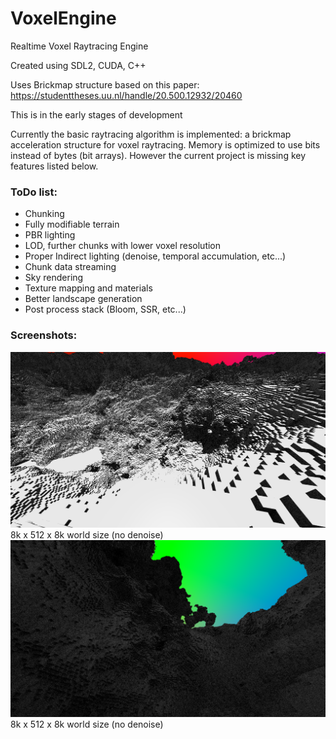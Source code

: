 # VoxelEngine
Realtime Voxel Raytracing Engine

Created using SDL2, CUDA, C++

Uses Brickmap structure based on this paper:
https://studenttheses.uu.nl/handle/20.500.12932/20460

This is in the early stages of development

Currently the basic raytracing algorithm is implemented: a brickmap acceleration structure for voxel raytracing. Memory is optimized to use bits instead of bytes (bit arrays). However the current project is missing key features listed below.


### ToDo list:
- Chunking
- Fully modifiable terrain
- PBR lighting
- LOD, further chunks with lower voxel resolution
- Proper Indirect lighting (denoise, temporal accumulation, etc...)
- Chunk data streaming
- Sky rendering
- Texture mapping and materials
- Better landscape generation
- Post process stack (Bloom, SSR, etc...)


### Screenshots:
![Demo Screenshot](demo/voxelrender0.PNG)
8k x 512 x 8k world size (no denoise)
![Demo Screenshot](demo/voxelrender1.PNG)
8k x 512 x 8k world size (no denoise)
